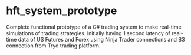 # hft_system_prototype
Complete functional prototype of a C# trading system to make real-time simulations of trading strategies.
Initially having 1 second latency of real-time data of US Futures and Forex using Ninja Trader connections and B3 connection from Tryd trading platform.
